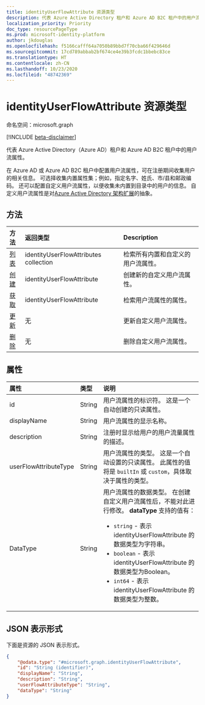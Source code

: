 ```yaml
---
title: identityUserFlowAttribute 资源类型
description: 代表 Azure Active Directory 租户和 Azure AD B2C 租户中的用户流属性。
localization_priority: Priority
doc_type: resourcePageType
ms.prod: microsoft-identity-platform
author: jkdouglas
ms.openlocfilehash: f5166cafff64a7050b89bbd7f70cba66f429646d
ms.sourcegitcommit: 17cd789abbab2bf674ce4e39b3fcdc1bbebc83ce
ms.translationtype: HT
ms.contentlocale: zh-CN
ms.lasthandoff: 10/23/2020
ms.locfileid: "48742369"
---
```

# <a name="identityuserflowattribute-resource-type"></a>identityUserFlowAttribute 资源类型

命名空间：microsoft.graph

[!INCLUDE [beta-disclaimer](../../includes/beta-disclaimer.md)]

代表 Azure Active Directory（Azure AD）租户和 Azure AD B2C 租户中的用户流属性。

在 Azure AD 或 Azure AD B2C 租户中配置用户流属性，可在注册期间收集用户的相关信息。 可选择收集内置属性集；例如，指定名字、姓氏、市/县和邮政编码。 还可以配置自定义用户流属性，以便收集未内置到目录中的用户的信息。 自定义用户流属性是对[Azure Active Directory 架构扩展](/azure/active-directory/develop/active-directory-schema-extensions)的抽象。

## <a name="methods"></a>方法

| 方法       | 返回类型  |Description|
|:---------------|:--------|:----------|
|[列表](../api/identityuserflowattribute-list.md)|identityUserFlowAttributes collection|检索所有内置和自定义的用户流属性。|
|[创建](../api/identityuserflowattribute-post.md)|identityUserFlowAttribute|创建新的自定义用户流属性。|
|[获取](../api/identityuserflowattribute-get.md) |identityUserFlowAttribute|检索用户流属性的属性。|
|[更新](../api/identityuserflowattribute-update.md)|无|更新自定义用户流属性。|
|[删除](../api/identityuserflowattribute-delete.md)|无|删除自定义用户流属性。|

## <a name="properties"></a>属性

|属性|类型|说明|
|:---------------|:--------|:----------|
|id|String|用户流属性的标识符。 这是一个自动创建的只读属性。|
|displayName|String|用户流属性的显示名称。|
|description|String|注册时显示给用户的用户流量属性的描述。|
|userFlowAttributeType|String|用户流属性的类型。 这是一个自动设置的只读属性。 此属性的值将是 `builtIn` 或 `custom`，具体取决于属性的类型。|
|DataType|String|用户流属性的数据类型。 在创建自定义用户流属性后，不能对此进行修改。 **dataType** 支持的值有：<br/><ul><li>`string` - 表示 identityUserFlowAttribute 的数据类型为字符串。 </li><li>`boolean` - 表示 identityUserFlowAttribute 的数据类型为Boolean。</li><li>`int64` - 表示 identityUserFlowAttribute 的数据类型为整数。</li></ul>|

## <a name="json-representation"></a>JSON 表示形式

下面是资源的 JSON 表示形式。

<!-- {
  "blockType": "resource",
  "@odata.type": "microsoft.graph.identityUserFlowAttribute"
} -->

```json
{
    "@odata.type": "#microsoft.graph.identityUserFlowAttribute",
    "id": "String (identifier)",
    "displayName": "String",
    "description": "String",
    "userFlowAttributeType": "String",
    "dataType": "String"
}
```
